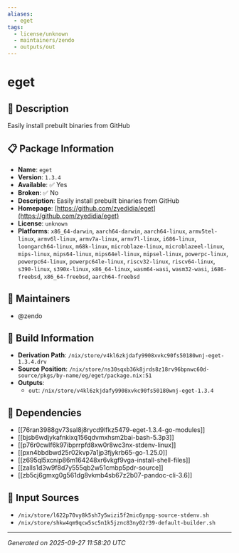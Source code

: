 ```yaml
---
aliases:
  - eget
tags:
  - license/unknown
  - maintainers/zendo
  - outputs/out
---
```


# eget

## 📝 Description

Easily install prebuilt binaries from GitHub

## 📋 Package Information

- **Name**: `eget`
- **Version**: `1.3.4`
- **Available**: ✅ Yes
- **Broken**: ✅ No
- **Description**: Easily install prebuilt binaries from GitHub
- **Homepage**: [https://github.com/zyedidia/eget](https://github.com/zyedidia/eget)
- **License**: `unknown`
- **Platforms**: `x86_64-darwin`, `aarch64-darwin`, `aarch64-linux`, `armv5tel-linux`, `armv6l-linux`, `armv7a-linux`, `armv7l-linux`, `i686-linux`, `loongarch64-linux`, `m68k-linux`, `microblaze-linux`, `microblazeel-linux`, `mips-linux`, `mips64-linux`, `mips64el-linux`, `mipsel-linux`, `powerpc-linux`, `powerpc64-linux`, `powerpc64le-linux`, `riscv32-linux`, `riscv64-linux`, `s390-linux`, `s390x-linux`, `x86_64-linux`, `wasm64-wasi`, `wasm32-wasi`, `i686-freebsd`, `x86_64-freebsd`, `aarch64-freebsd`
## 👥 Maintainers

- @zendo


## 🔧 Build Information

- **Derivation Path**: `/nix/store/v4kl6zkjdafy9908xvkc90fs50180wnj-eget-1.3.4.drv`
- **Source Position**: `/nix/store/ns30sqxb36k8jrds8z18rv96bpnwc60d-source/pkgs/by-name/eg/eget/package.nix:51`
- **Outputs**:
  - `out`:  `/nix/store/v4kl6zkjdafy9908xvkc90fs50180wnj-eget-1.3.4`

## 🔗 Dependencies

- [[76ran3988gv73sal8j8rycd9lfkz5479-eget-1.3.4-go-modules]]
- [[bjsb6wdjykafnkixq156qdvmxhsm2bai-bash-5.3p3]]
- [[p76r0cwlf6k97ibprrpfd8xw0r8wc3nx-stdenv-linux]]
- [[pxn4bbdbwd25r02kvp7a1jp3fjykrb65-go-1.25.0]]
- [[z695ql5xcnip86m164248xr6vkgf9vga-install-shell-files]]
- [[zalls1d3w9f8d7y555qb2w51cmbp5pdr-source]]
- [[zb5cj6gmxg0g561dg8vkmb4sb67z2b07-pandoc-cli-3.6]]

## 📁 Input Sources

- `/nix/store/l622p70vy8k5sh7y5wizi5f2mic6ynpg-source-stdenv.sh`
- `/nix/store/shkw4qm9qcw5sc5n1k5jznc83ny02r39-default-builder.sh`

---
*Generated on 2025-09-27 11:58:20 UTC*
